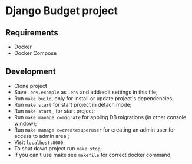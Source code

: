 # Django Budget project

## Requirements
- Docker
- Docker Compose

## Development
- Clone project
- Save `.env.example` as `.env` and add/edit settings in this file;
- Run `make build`, only for install or update project's dependencies;
- Run `make start` for start project in detach mode;
- Run `make start_` for start project;
- Run `make manage c=migrate` for appling DB migrations (in other console window);
- Run `make manage c=createsuperuser` for creating an admin user for access to admin area ;
- Visit `localhost:8000`;
- To shut down project run `make stop`;
- If you can't use make see `makefile` for correct docker command;